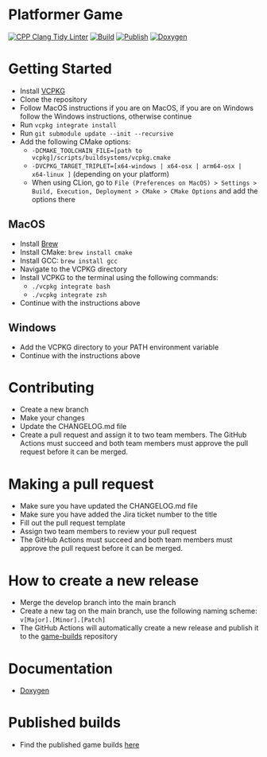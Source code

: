 # Platformer Game

[![CPP Clang Tidy Linter](https://github.com/SPC-H-Avans/MarioGame/actions/workflows/clang.yml/badge.svg)](https://github.com/SPC-H-Avans/MarioGame/actions/workflows/clang.yml)
[![Build](https://github.com/SPC-H-Avans/MarioGame/actions/workflows/build.yml/badge.svg)](https://github.com/SPC-H-Avans/MarioGame/actions/workflows/build.yml)
[![Publish](https://github.com/SPC-H-Avans/MarioGame/actions/workflows/publish.yml/badge.svg)](https://github.com/SPC-H-Avans/MarioGame/actions/workflows/publish.yml)
[![Doxygen](https://github.com/SPC-H-Avans/MarioGame/actions/workflows/doxygen.yml/badge.svg)](https://github.com/SPC-H-Avans/MarioGame/actions/workflows/doxygen.yml)

# Getting Started
- Install [VCPKG](https://vcpkg.io/en/index.html)
- Clone the repository
- Follow MacOS instructions if you are on MacOS, if you are on Windows follow the Windows instructions, otherwise continue
- Run `vcpkg integrate install`
- Run `git submodule update --init --recursive`
- Add the following CMake options:
    - `-DCMAKE_TOOLCHAIN_FILE=[path to vcpkg]/scripts/buildsystems/vcpkg.cmake`
    - `-DVCPKG_TARGET_TRIPLET=[x64-windows | x64-osx | arm64-osx | x64-linux ]` (depending on your platform)
    - When using CLion, go to `File (Preferences on MacOS) > Settings > Build, Execution, Deployment > CMake > CMake Options` and add the options there

## MacOS
- Install [Brew](https://docs.brew.sh/Installation)
- Install CMake: `brew install cmake`
- Install GCC: `brew install gcc`
- Navigate to the VCPKG directory
- Install VCPKG to the terminal using the following commands:
  - `./vcpkg integrate bash`
  - `./vcpkg integrate zsh`
- Continue with the instructions above

## Windows
- Add the VCPKG directory to your PATH environment variable
- Continue with the instructions above

# Contributing
- Create a new branch
- Make your changes
- Update the CHANGELOG.md file
- Create a pull request and assign it to two team members. The GitHub Actions must succeed and both team members must approve the pull request before it can be merged.

# Making a pull request
- Make sure you have updated the CHANGELOG.md file
- Make sure you have added the Jira ticket number to the title
- Fill out the pull request template
- Assign two team members to review your pull request
- The GitHub Actions must succeed and both team members must approve the pull request before it can be merged.

# How to create a new release
- Merge the develop branch into the main branch
- Create a new tag on the main branch, use the following naming scheme: `v[Major].[Minor].[Patch]`
- The GitHub Actions will automatically create a new release and publish it to the [game-builds](https://github.com/SPC-H-Avans/game-builds/releases) repository

# Documentation
- [Doxygen](https://game.mrproper.dev)

# Published builds
-  Find the published game builds [here](https://github.com/SPC-H-Avans/game-builds/releases)
